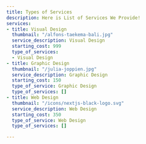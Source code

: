 ```yaml
---
title: Types of Services
description: Here is List of Services We Provide!
services:
- title: Visual Design
  thumbnail: "/alfons-taekema-bali.jpg"
  service_description: Visual Design
  starting_cost: 999
  type_of_services:
  - Visual Design
- title: Graphic Design
  thumbnail: "/julia-joppien.jpg"
  service_description: Graphic Design
  starting_cost: 150
  type_of_service: Graphic Design
  type_of_services: []
- title: Web Design
  thumbnail: "/icons/nextjs-black-logo.svg"
  service_description: Web Design
  starting_cost: 350
  type_of_service: Web Design
  type_of_services: []

---
```

